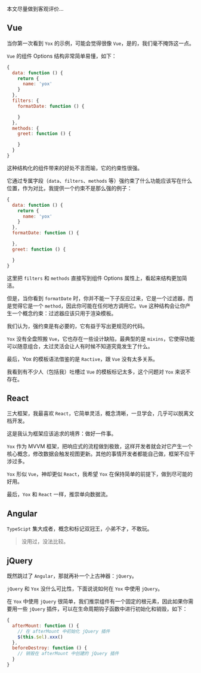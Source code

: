 本文尽量做到客观评价...

## Vue

当你第一次看到 `Yox` 的示例，可能会觉得很像 `Vue`，是的，我们毫不掩饰这一点。

`Vue` 的组件 Options 结构非常简单易懂，如下：

```js
{
  data: function () {
    return {
      name: 'yox'
    }
  },
  filters: {
    formatDate: function () {

    }
  },
  methods: {
    greet: function () {

    }
  }
}
```

这种结构化的组件带来的好处不言而喻，它的约束性很强。

它通过专属字段（`data`、`filters`、`methods` 等）强约束了什么功能应该写在什么位置，作为对比，我提供一个约束不是那么强的例子：

```js
{
  data: function () {
    return {
      name: 'yox'
    }
  },
  formatDate: function () {

  },
  greet: function () {

  }
}
```

这里把 `filters` 和 `methods` 直接写到组件 Options 属性上，看起来结构更加简洁。

但是，当你看到 `formatDate` 时，你并不能一下子反应过来，它是一个过滤器，而是觉得它是一个 `method`，因此你可能在任何地方调用它。`Vue` 这种结构会让你产生一个概念约束：过滤器应该只用于渲染模板。

我们认为，强约束是有必要的，它有益于写出更规范的代码。

`Yox` 没有全盘照搬 `Vue`，它也存在一些设计缺陷，最典型的是 `mixins`，它使得功能可以随意组合，太过灵活会让人有时候不知道究竟发生了什么。

最后，Yox 的模板语法借鉴的是 `Ractive`，跟 `Vue` 没有太多关系。

我看到有不少人（包括我）吐槽过 `Vue` 的模板标记太多，这个问题对 `Yox` 来说不存在。

## React

三大框架，我最喜欢 `React`，它简单灵活，概念清晰，一旦学会，几乎可以脱离文档开发。

这是我认为框架应该追求的境界：做好一件事。

`Yox` 作为 MVVM 框架，把响应式的流程做到极致，这样开发者就会对它产生一个核心概念，修改数据会触发视图更新。其他的事情开发者都能自己做，框架不应干涉过多。

`Yox` 形似 `Vue`，神却更似 `React`，我希望 `Yox` 在保持简单的前提下，做到尽可能的好用。

最后，`Yox` 和 `React` 一样，推崇单向数据流。

## Angular

`TypeScipt` 集大成者，概念和标记双冠王，小弟不才，不敢玩。

> 没用过，没法比较。

## jQuery

既然跳过了 `Angular`，那就再补一个上古神器：`jQuery`。

`jQuery` 和 `Yox` 没什么可比性，下面说说如何在 `Yox` 中使用 `jQuery`。

在 `Yox` 中使用 `jQuery` 很简单，我们推崇组件有一个固定的根元素，因此如果你需要用一些 `jQuery` 插件，可以在生命周期钩子函数中进行初始化和销毁，如下：

```js
{
  afterMount: function () {
    // 在 afterMount 中初始化 jQuery 插件
    $(this.$el).xxx()
  },
  beforeDestroy: function () {
    // 销毁在 afterMount 中创建的 jQuery 插件
  }
}
```
